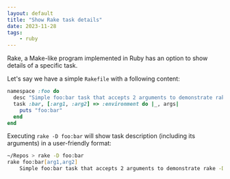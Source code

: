 ```yaml
---
layout: default
title: "Show Rake task details"
date: 2023-11-28
tags:
    - ruby
---
```


Rake, a Make-like program implemented in Ruby has an option to show details of a specific task.

Let's say we have a simple `Rakefile` with a following content:

```ruby
namespace :foo do
  desc "Simple foo:bar task that accepts 2 arguments to demonstrate rake -D option"
  task :bar, [:arg1, :arg2] => :environment do |_, args|
    puts "foo:bar"
  end
end
```

Executing `rake -D foo:bar` will show task description (including its arguments) in a user-friendly format:

```zsh
~/Repos > rake -D foo:bar
rake foo:bar[arg1,arg2]
    Simple foo:bar task that accepts 2 arguments to demonstrate rake -D option
```
